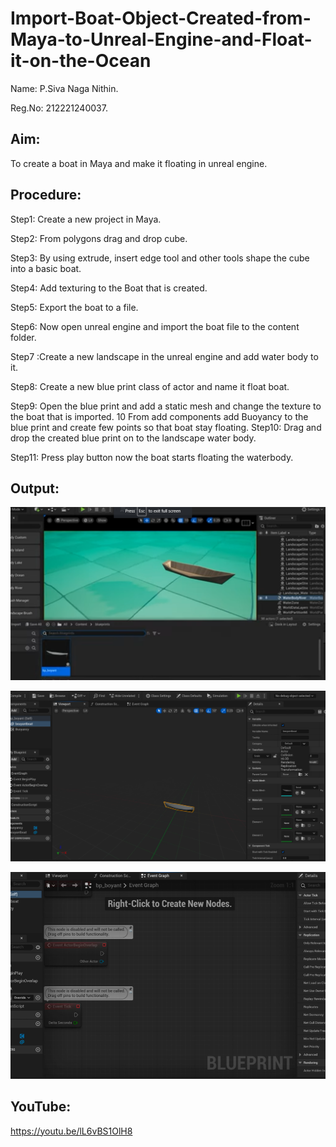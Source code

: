 # Import-Boat-Object-Created-from-Maya-to-Unreal-Engine-and-Float-it-on-the-Ocean

Name: P.Siva Naga Nithin.

Reg.No: 212221240037.

## Aim:
To create a boat in Maya and make it floating in unreal engine.

## Procedure:

Step1: Create a new project in Maya.

Step2: From polygons drag and drop cube.

Step3: By using extrude, insert edge tool and other tools shape the cube into a basic boat.

Step4: Add texturing to the Boat that is created.

Step5: Export the boat to a file.

Step6: Now open unreal engine and import the boat file to the content folder.

Step7 :Create a new landscape in the unreal engine and add water body to it.

Step8: Create a new blue print class of actor and name it float boat.

Step9: Open the blue print and add a static mesh and change the texture to the boat that is imported. 10 From add components add Buoyancy to the blue print and create few points so that boat stay floating.
Step10: Drag and drop the created blue print on to the landscape water body.

Step11: Press play button now the boat starts floating the waterbody.

## Output:
![github.logo](exp6.png)

![github.logo](exp6.1.png)

![github.logo](exp6.2.png)

## YouTube:
 https://youtu.be/lL6vBS1OlH8
